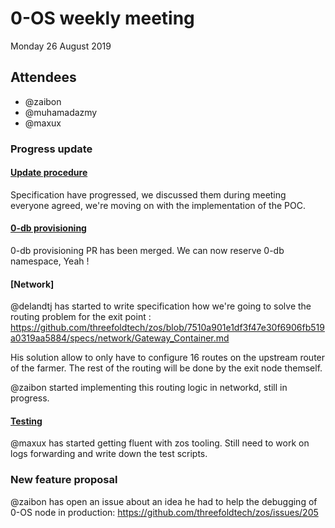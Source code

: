 # 0-OS weekly meeting

Monday 26 August 2019

## Attendees

- @zaibon
- @muhamadazmy
- @maxux

### Progress update

#### [Update procedure](https://github.com/threefoldtech/zos/pull/208)

Specification have progressed, we discussed them during meeting everyone agreed, we're moving on with the implementation of the POC.

#### [0-db provisioning](https://github.com/threefoldtech/zos/issues/144)

0-db provisioning PR has been merged. We can now reserve 0-db namespace, Yeah !

#### [Network]

@delandtj has started to write specification how we're going to solve the routing problem for the exit point : https://github.com/threefoldtech/zos/blob/7510a901e1df3f47e30f6906fb519a0319aa5884/specs/network/Gateway_Container.md

His solution allow to only have to configure 16 routes on the upstream router of the farmer. 
The rest of the routing will be done by the exit node themself.

@zaibon started implementing this routing logic in networkd, still in progress.

#### [Testing](https://github.com/threefoldtech/zos/issues/195)

@maxux has started getting fluent with zos tooling. Still need to work on logs forwarding and write down the test scripts.

### New feature proposal

@zaibon has open an issue about an idea he had to help the debugging of 0-OS node in production: https://github.com/threefoldtech/zos/issues/205
